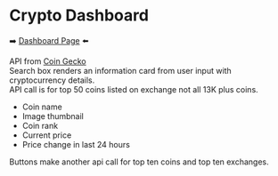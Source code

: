 # Crypto Dashboard   

 ➡️  [Dashboard Page](https://greg-r0driguez.github.io/crypto_dashboard/)  ⬅️

API from [Coin Gecko](https://www.coingecko.com/en/api)   
Search box renders an information card from user input with cryptocurrency details.   
API call is for top 50 coins listed on exchange not all 13K plus coins.   

- Coin name
- Image thumbnail
- Coin rank
- Current price
- Price change in last 24 hours   

Buttons make another api call for top ten coins and top ten exchanges.
